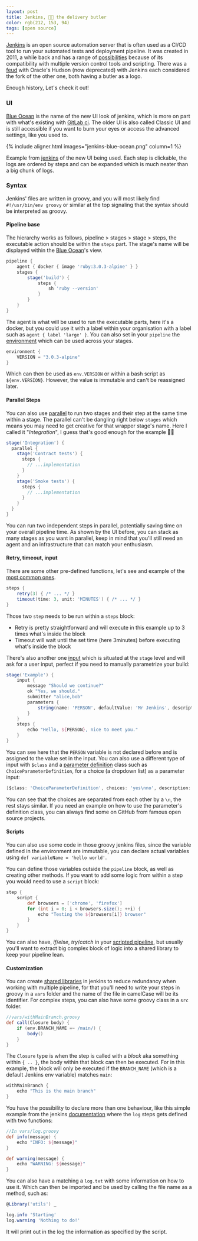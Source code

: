 ```yaml
---
layout: post
title: Jenkins, 🤵🏻 the delivery butler
color: rgb(212, 153, 94)
tags: [open source]
---
```


[Jenkins][1] is an open source automation server that is often used as a CI/CD tool to run your automated tests and deployment
pipeline.
It was created in 2011, a while back and has a range of [possibilities][10] because of its compatibility with multiple
version control tools and scripting. There was a [feud][10] with Oracle's Hudson (now deprecated) with Jenkins each considered the fork of the other one, 
both having a butler as a logo.

Enough history, Let's check it out!

### UI

[Blue Ocean][7] is the name of the new UI look of jenkins, which is more on part with what's existing with [GitLab ci][8].
The older UI is also called Classic UI and is still accessible if you want to burn your eyes or access the advanced settings,
like you used to.

{% include aligner.html images="jenkins-blue-ocean.png" column=1 %}

Example from [jenkins][9] of the new UI being used.
Each step is clickable, the logs are ordered by steps and can be expanded which is much neater than a big chunk of logs.

### Syntax

Jenkins' files are written in groovy, and you will most likely find `#!/usr/bin/env groovy` or similar at the top
signaling that the syntax should be interpreted as groovy.

#### Pipeline base

The hierarchy works as follows, pipeline > stages > stage > steps, the executable action should be within the `steps` part.
The stage's name will be displayed within the [Blue Ocean][7]'s view.

```groovy
pipeline {
    agent { docker { image 'ruby:3.0.3-alpine' } }
    stages {
        stage('build') {
            steps {
                sh 'ruby --version'
            }
        }
    }
}
```

The agent is what will be used to run the executable parts, here it's a docker, but you could use it with a label within
your organisation with a label such as `agent { label 'large' }`.
You can also set in your `pipeline` the [environment][6] which can be used across your stages.

```groovy
environment {
    VERSION = "3.0.3-alpine" 
}
```

Which can then be used as `env.VERSION` or within a bash script as `${env.VERSION}`. However, the value is immutable and
can't be reassigned later.

#### Parallel Steps

You can also use [parallel][5] to run two stages and their step at the same time within a stage.
The parallel can't be dangling right below `stages` which means you may need to get creative for that wrapper stage's 
name. Here I called it "_Integration_", I guess that's good enough for the example 🤷‍♀️

```groovy
stage('Integration') {
  parallel {
    stage('Contract tests') {
      steps {
        // ...implementation
      }
    }
    stage('Smoke tests') {
      steps {
        // ...implementation
      }
    }
  }
}
```

You can run two independent steps in parallel, potentially saving time on your overall pipeline time. As shown by the UI
before, you can stack as many stages as you want in parallel, keep in mind that you'll still need an agent and an infrastructure 
that can match your enthusiasm.

#### Retry, timeout, input

There are some other pre-defined functions, let's see and example of the [most common ones][12].

```groovy
steps {
    retry(3) { /* ... */ }
    timeout(time: 3, unit: 'MINUTES') { /* ... */ }
}
```

Those two `step` needs to be run within a `steps` block:
- Retry is pretty straightforward and will execute in this example up to 3 times what's inside the block
- Timeout will wait until the set time (here 3minutes) before executing what's inside the block

There's also another one [input][13] which is situated at the `stage` level and will ask for a user input, perfect
if you need to manually parametrize your build:

```groovy
stage('Example') {
    input {
        message "Should we continue?"
        ok "Yes, we should."
        submitter "alice,bob"
        parameters {
            string(name: 'PERSON', defaultValue: 'Mr Jenkins', description: 'Who should I say hello to?')
        }
    }
    steps {
        echo "Hello, ${PERSON}, nice to meet you."
    }
}
```

You can see here that the `PERSON` variable is not declared before and is assigned to the value set in the input.
You can also use a different type of input with `$class` and a [parameter definition][14] class such as `ChoiceParameterDefinition`,
for a choice (a dropdown list) as a parameter input:

```groovy
[$class: 'ChoiceParameterDefinition', choices: 'yes\nno', description: 'Am I a pipeline?', name: 'ANSWER']
```

You can see that the choices are separated from each other by a `\n`, the rest stays similar. If you need an example
on how to use the parameter's definition class, you can always find some on GitHub from famous open source projects.

#### Scripts

You can also use some code in those groovy jenkins files, since the variable defined in the environment are immutable,
you can declare actual variables using `def variableName = 'hello world'`.

You can define those variables outside the `pipeline` block, as well as creating other methods. If you want to add
some logic from within a step you would need to use a `script` block:

```groovy
step {
    script {
        def browsers = ['chrome', 'firefox']
        for (int i = 0; i < browsers.size(); ++i) {
            echo "Testing the ${browsers[i]} browser"
        }
    }
}
```

You can also have, _if_/_else_, _try_/_catch_ in your [scripted pipeline][11], but usually you'll want to extract big 
complex block of logic into a shared library to keep your pipeline lean.

#### Customization

You can create [shared libraries][3] in jenkins to reduce redundancy when working with  multiple pipeline, 
for that you'll need to write your steps in groovy in a `vars` folder and the name of the file in camelCase will be 
its identifier. 
For complex steps, you can also have some groovy class in a `src` folder.

```groovy
//vars/withMainBranch.groovy
def call(Closure body) {
    if (env.BRANCH_NAME =~ /main/) {
        body()
    }
}
```

The `Closure` type is when the step is called with a _block_ aka something within `{ .. }`, the body within that block
can then be executed. For in this example, the block will only be executed if the `BRANCH_NAME` (which is a default Jenkins
env variable) matches `main`:

```groovy
withMainBranch {
    echo "This is the main branch"
}
```

You have the possibility to declare more than one behaviour, like this simple example from the
jenkins [documentation][4] where the `log` steps gets defined with two functions:

```groovy
//In vars/log.groovy
def info(message) {
    echo "INFO: ${message}"
}

def warning(message) {
    echo "WARNING: ${message}"
}
```

You can also have a matching a `log.txt` with some information on how to use it. 
Which can then be imported and be used by calling the file name as a method, such as:

```groovy
@Library('utils') _

log.info 'Starting'
log.warning 'Nothing to do!'
```

It will print out in the log the information as specified by the script.

[1]: https://www.jenkins.io/
[2]: https://www.jenkins.io/doc/pipeline/tour/hello-world/
[3]: https://www.jenkins.io/blog/2017/02/15/declarative-notifications/#moving-notifications-to-shared-library 
[4]: https://www.jenkins.io/doc/book/pipeline/shared-libraries/
[5]: https://www.jenkins.io/blog/2017/09/25/declarative-1/
[6]: https://e.printstacktrace.blog/jenkins-pipeline-environment-variables-the-definitive-guide
[7]: https://www.jenkins.io/doc/book/blueocean/getting-started/
[8]: https://docs.gitlab.com/ee/ci/pipelines/
[9]: https://www.jenkins.io/blog/2016/05/26/introducing-blue-ocean/
[10]: https://en.wikipedia.org/wiki/Jenkins_(software)
[11]: https://www.jenkins.io/doc/book/pipeline/syntax/#scripted-pipeline
[12]: https://www.jenkins.io/doc/pipeline/tour/running-multiple-steps/#timeouts-retries-and-more
[13]: https://www.jenkins.io/blog/2018/04/09/whats-in-declarative/#input
[14]: https://www.jenkins.io/doc/developer/extensions/jenkins-core/#parameterdefinition
